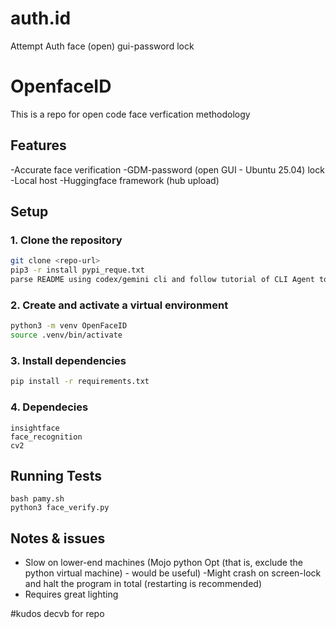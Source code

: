 # auth.id
Attempt Auth face (open) gui-password lock

# OpenfaceID

This is a repo for open code face verfication methodology

## Features
-Accurate face verification
-GDM-password (open GUI - Ubuntu 25.04) lock
-Local host
-Huggingface framework (hub upload)

## Setup

### 1. Clone the repository
```bash
git clone <repo-url>
pip3 -r install pypi_reque.txt
parse README using codex/gemini cli and follow tutorial of CLI Agent to Prod
```

### 2. Create and activate a virtual environment
```bash
python3 -m venv OpenFaceID
source .venv/bin/activate
```

### 3. Install dependencies
```bash
pip install -r requirements.txt
```

### 4. Dependecies

```
insightface
face_recognition
cv2
```

## Running Tests
```/usr/bin/bash & /usr/bin/{venv}/python3 
bash pamy.sh
python3 face_verify.py
```

## Notes & issues
- Slow on lower-end machines (Mojo python Opt (that is, exclude the python virtual machine) - would be useful)
-Might crash on screen-lock and halt the program in total (restarting is recommended) 
- Requires great lighting 

#kudos decvb for repo